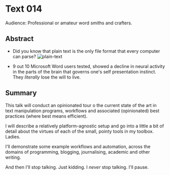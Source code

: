 # Text 014

Audience: Professional or amateur word smiths and crafters.

## Abstract

* Did you know that plain text is the only file format that every computer
  can parse?
![plain-text](resources/plain-text.png)

* 9 out 10 Microsoft Word users tested, showed a decline in neural activity
  in the parts of the brain that governs one's self presentation instinct.
  They _literally_ lose the will to live.

## Summary

This talk will conduct an opinionated tour o the current state of the art in
text manipulation programs, workflows and associated (opinionated) best practices
(where best means efficient).

I will describe a relatively platform-agnostic setup and go into a little a bit
of detail about the virtues of each of the small, pointy tools in my toolbox.
Ladies.

I'll demonstrate some example workflows and automation, across the domains of 
programming, blogging, journalising, academic and other writing.

And then I'll stop talking.
Just kidding.
I _never_ stop talking.
I'll pause.
